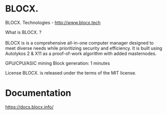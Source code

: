 # BLOCX.

BLOCX. Technologies - http://www.blocx.tech

What is BLOCX. ? <br><br>
BLOCX is is a comprehensive all-in-one computer manager designed to meet diverse needs while prioritizing security and efficiency. It is built using Autolykos 2 & X11 as a proof-of-work algorithm with added masternodes.

GPU/CPU/ASIC mining
Block generation: 1 minutes

License
BLOCX. is released under the terms of the MIT license.

# Documentation

https://docs.blocx.info/

